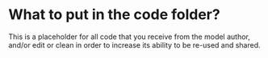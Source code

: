 # What to put in the code folder?

This is a placeholder for all code that you receive from the model author, and/or edit or clean in order to increase its ability to be re-used and shared.
